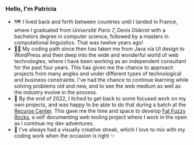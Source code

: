 ### Hello, I'm Patricia

- 🗺️  I lived back and forth between countries until I landed in France, where I graduated from _Université Paris 7, Denis Diderot_ with a bachelors degree in computer science, followed by a masters in computational linguistics. That was twelve years ago!
- 👩‍💻 My coding path since then has taken me from Java via UI design to WordPress and then deep into the wide and wonderful world of web technologies, where I have been working as an independent consultant for the past four years. This has given me the chance to approach projects from many angles and under different types of technological and business constraints. I've had the chance to continue learning while solving problems old and new, and to see the web medium as well as the industry evolve in the process.
- 🌈 By the end of 2022, I itched to get back to some focused work on my own projects, and was happy to be able to do that during a batch at the [Recurse Center](https://www.recurse.com). This gave me the time and space to develop [Fat Fuzzy Rocks](https://rocks.pages.dev/), a self documenting web tooling project where I work in the open as I continue my dev adventures.
- 🎨 I've always had a visually creative streak, which I love to mix with my coding work when the occasion is right ✨

<!--

Here are some ideas to get you started:

- 🔭 I’m currently working on ...
- 🌱 I’m currently learning ...
- 👯 I’m looking to collaborate on ...
- 🤔 I’m looking for help with ...
- 💬 Ask me about ...
- 📫 How to reach me: ...
- 😄 Pronouns: ...
- ⚡ Fun fact: ...
-->
